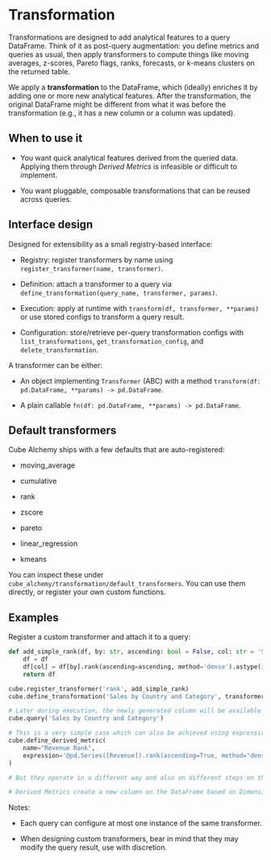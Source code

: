 # Transformation

Transformations are designed to add analytical features to a query DataFrame. Think of it as post-query augmentation: you define metrics and queries as usual, then apply transformers to compute things like moving averages, z-scores, Pareto flags, ranks, forecasts, or k-means clusters on the returned table.

We apply a **transformation** to the DataFrame, which (ideally) enriches it by adding one or more new analytical features. After the transformation, the original DataFrame might be different from what it was before the transformation (e.g., it has a new column or a column was updated).

## When to use it

- You want quick analytical features derived from the queried data. Applying them through *Derived Metrics* is infeasible or difficult to implement.

- You want pluggable, composable transformations that can be reused across queries.

## Interface design

Designed for extensibility as a small registry-based interface:

- Registry: register transformers by name using `register_transformer(name, transformer)`.

- Definition: attach a transformer to a query via `define_transformation(query_name, transformer, params)`.

- Execution: apply at runtime with `transform(df, transformer, **params)` or use stored configs to transform a query result.

- Configuration: store/retrieve per-query transformation configs with `list_transformations`, `get_transformation_config`, and `delete_transformation`.

A transformer can be either:

- An object implementing `Transformer` (ABC) with a method `transform(df: pd.DataFrame, **params) -> pd.DataFrame`.

- A plain callable `fn(df: pd.DataFrame, **params) -> pd.DataFrame`.

## Default transformers

Cube Alchemy ships with a few defaults that are auto-registered:

- moving_average

- cumulative

- rank

- zscore

- pareto

- linear_regression

- kmeans

You can inspect these under `cube_alchemy/transformation/default_transformers`. You can use them directly, or register your own custom functions.

## Examples

Register a custom transformer and attach it to a query:

```python
def add_simple_rank(df, by: str, ascending: bool = False, col: str = 'Simple Rank'):
    df = df
    df[col] = df[by].rank(ascending=ascending, method='dense').astype(int)
    return df

cube.register_transformer('rank', add_simple_rank)
cube.define_transformation('Sales by Country and Category', transformer='rank', params={'by': 'Revenue'})

# Later during execution, the newly generated column will be available
cube.query('Sales by Country and Category')

# This is a very simple case which can also be achieved using expressions
cube.define_derived_metric(
    name="Revenue Rank",
    expression='@pd.Series([Revenue]).rank(ascending=True, method="dense")'
)

# But they operate in a different way and also on different steps on the query execution pipeline.

# Derived Metrics create a new column on the DataFrame based on Dimensions and Metrics. Transformers transform the DataFrame using an arbitrary transformation function (it can delete rows, rename columns, add columns, change order, fetch external data through an api and merge it, etcetc.).
```

Notes:

- Each query can configure at most one instance of the same transformer.

- When designing custom transformers, bear in mind that they may modify the query result, use with discretion.